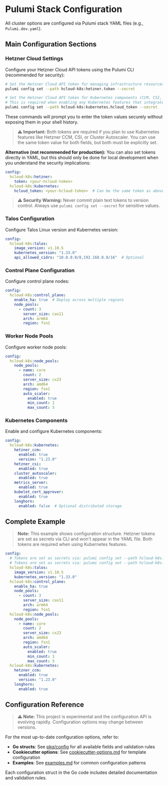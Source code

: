 # Pulumi Stack Configuration

All cluster options are configured via Pulumi stack YAML files (e.g., `Pulumi.dev.yaml`).

## Main Configuration Sections

### Hetzner Cloud Settings

Configure your Hetzner Cloud API tokens using the Pulumi CLI (recommended for security):

```sh
# Set the Hetzner Cloud API token for managing infrastructure resources
pulumi config set --path hcloud-k8s:hetzner.token --secret

# Set the Hetzner Cloud API token for Kubernetes components (CCM, CSI, Cluster Autoscaler)
# This is required when enabling any Kubernetes features that integrate with Hetzner Cloud
pulumi config set --path hcloud-k8s:kubernetes.hcloud_token --secret
```

These commands will prompt you to enter the token values securely without exposing them in your shell history.

> **⚠️ Important:** Both tokens are required if you plan to use Kubernetes features like Hetzner CCM, CSI, or Cluster Autoscaler. You can use the same token value for both fields, but both must be explicitly set.

**Alternative (not recommended for production):** You can also set tokens directly in YAML, but this should only be done for local development when you understand the security implications:

```yaml
config:
  hcloud-k8s:hetzner:
    token: <your-hcloud-token>
  hcloud-k8s:kubernetes:
    hcloud_token: <your-hcloud-token>  # Can be the same token as above
```

> **⚠️ Security Warning:** Never commit plain text tokens to version control. Always use `pulumi config set --secret` for sensitive values.

### Talos Configuration

Configure Talos Linux version and Kubernetes version:

```yaml
config:
  hcloud-k8s:talos:
    image_version: v1.10.5
    kubernetes_version: "1.33.0"
    api_allowed_cidrs: "10.0.0.0/8,192.168.0.0/16"  # Optional
```

### Control Plane Configuration

Configure control plane nodes:

```yaml
config:
  hcloud-k8s:control_plane:
    enable_ha: true  # Deploy across multiple regions
    node_pools:
      - count: 3
        server_size: cax11
        arch: arm64
        region: fsn1
```

### Worker Node Pools

Configure worker node pools:

```yaml
config:
  hcloud-k8s:node_pools:
    node_pools:
      - name: core
        count: 2
        server_size: cx23
        arch: amd64
        region: fsn1
        auto_scaler:
          enabled: true
          min_count: 1
          max_count: 5
```

### Kubernetes Components

Enable and configure Kubernetes components:

```yaml
config:
  hcloud-k8s:kubernetes:
    hetzner_ccm:
      enabled: true
      version: "1.23.0"
    hetzner_csi:
      enabled: true
    cluster_autoscaler:
      enabled: true
    metrics_server:
      enabled: true
    kubelet_cert_approver:
      enabled: true
    longhorn:
      enabled: false  # Optional distributed storage
```

## Complete Example

> **Note:** This example shows configuration structure. Hetzner tokens are set as secrets via CLI and won't appear in the YAML file. Both tokens are required when using Kubernetes features.

```yaml
config:
  # Tokens are set as secrets via: pulumi config set --path hcloud-k8s:hetzner.token --secret
  # Tokens are set as secrets via: pulumi config set --path hcloud-k8s:kubernetes.hcloud_token --secret
  hcloud-k8s:talos:
    image_version: v1.10.5
    kubernetes_version: "1.33.0"
  hcloud-k8s:control_plane:
    enable_ha: true
    node_pools:
      - count: 3
        server_size: cax11
        arch: arm64
        region: fsn1
  hcloud-k8s:node_pools:
    node_pools:
      - name: core
        count: 2
        server_size: cx23
        arch: amd64
        region: fsn1
        auto_scaler:
          enabled: true
          min_count: 1
          max_count: 5
  hcloud-k8s:kubernetes:
    hetzner_ccm:
      enabled: true
      version: "1.23.0"
    longhorn:
      enabled: true
```

## Configuration Reference

> **⚠️ Note:** This project is experimental and the configuration API is evolving rapidly. Configuration options may change between versions.

For the most up-to-date configuration options, refer to:

- **Go structs**: See [pkg/config](../pkg/config/) for all available fields and validation rules
- **Cookiecutter options**: See [cookiecutter-options.md](cookiecutter-options.md) for template configuration
- **Examples**: See [examples.md](examples.md) for common configuration patterns

Each configuration struct in the Go code includes detailed documentation and validation rules.
